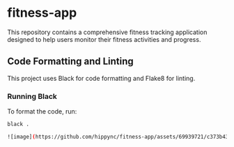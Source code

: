 # fitness-app
This repository contains a comprehensive fitness tracking application designed to help users monitor their fitness activities and progress.

## Code Formatting and Linting

This project uses Black for code formatting and Flake8 for linting.

### Running Black

To format the code, run:

```bash
black .

![image](https://github.com/hippync/fitness-app/assets/69939721/c373b430-e44b-4e52-acbe-1a63993a6f01)
